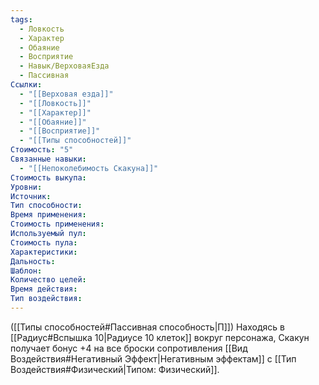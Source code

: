 ```yaml
---
tags:
  - Ловкость
  - Характер
  - Обаяние
  - Восприятие
  - Навык/ВерховаяЕзда
  - Пассивная
Ссылки:
  - "[[Верховая езда]]"
  - "[[Ловкость]]"
  - "[[Характер]]"
  - "[[Обаяние]]"
  - "[[Восприятие]]"
  - "[[Типы способностей]]"
Стоимость: "5"
Связанные навыки:
  - "[[Непоколебимость Скакуна]]"
Стоимость выкупа:
Уровни:
Источник:
Тип способности:
Время применения:
Стоимость применения:
Используемый пул:
Стоимость пула:
Характеристики:
Дальность:
Шаблон:
Количество целей:
Время действия:
Тип воздействия:
---
```

([[Типы способностей#Пассивная способность|П]]) Находясь в [[Радиус#Вспышка 10|Радиусе 10 клеток]] вокруг персонажа, Скакун получает бонус +4 на все броски сопротивления [[Вид Воздействия#Негативный Эффект|Негативным эффектам]] с [[Тип Воздействия#Физический|Типом: Физический]]. 